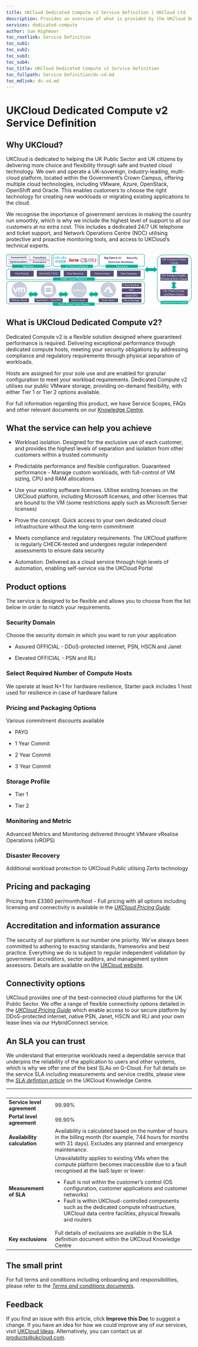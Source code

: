 ```yaml
---
title: UKCloud Dedicated Compute v2 Service Definition | UKCloud Ltd
description: Provides an overview of what is provided by the UKCloud Dedicated Compute v2 service
services: dedicated-compute
author: Sue Highmoor
toc_rootlink: Service Definition
toc_sub1: 
toc_sub2:
toc_sub3:
toc_sub4:
toc_title: UKCloud Dedicated Compute v2 Service Definition
toc_fullpath: Service Definition/dc-sd.md
toc_mdlink: dc-sd.md
---
```


# UKCloud Dedicated Compute v2 Service Definition

## Why UKCloud?

UKCloud is dedicated to helping the UK Public Sector and UK citizens by delivering more choice and flexibility through safe and trusted cloud technology. We own and operate a UK-sovereign, industry-leading, multi-cloud platform, located within the Government’s Crown Campus, offering multiple cloud technologies, including VMware, Azure, OpenStack, OpenShift and Oracle. This enables customers to choose the right technology for creating new workloads or migrating existing applications to the cloud.

We recognise the importance of government services in making the country run smoothly, which is why we include the highest level of support to all our customers at no extra cost. This includes a dedicated 24/7 UK telephone and ticket support, and Network Operations Centre (NOC) utilising protective and proactive monitoring tools, and access to UKCloud’s technical experts.

![UKCloud services](images/ukc-services.png)

## What is UKCloud Dedicated Compute v2?

Dedicated Compute v2 is a flexible solution designed where guaranteed performance is required. Delivering exceptional performance through dedicated compute hosts, meeting your security obligations by addressing compliance and regulatory requirements through physical separation of workloads.

Hosts are assigned for your sole use and are enabled for granular configuration to meet your workload requirements. Dedicated Compute v2 utilises our public VMware storage, providing on-demand flexibility, with either Tier 1 or Tier 2 options available.

For full information regarding this product, we have Service Scopes, FAQs and other relevant documents on our [Knowledge Centre](https://docs.ukcloud.com).

## What the service can help you achieve

- Workload isolation. Designed for the exclusive use of each customer, and provides the highest levels of separation and isolation from other customers within a trusted community

- Predictable performance and flexible configuration. Guaranteed performance - Manage custom workloads, with full-control of VM sizing, CPU and RAM allocations

- Use your existing software licenses. Utilise existing licenses on the UKCloud platform, including Microsoft licenses, and other licenses that are bound to the VM (some restrictions apply such as Microsoft Server licenses)

- Prove the concept. Quick access to your own dedicated cloud infrastructure without the long-term commitment

- Meets compliance and regulatory requirements. The UKCloud platform is regularly CHECK-tested and undergoes regular independent assessments to ensure data security

- Automation. Delivered as a cloud service through high levels of automation, enabling self-service via the UKCloud Portal

## Product options

The service is designed to be flexible and allows you to choose from the list below in order to match your requirements.

### Security Domain

Choose the security domain in which you want to run your application

- Assured OFFICIAL - DDoS-protected internet, PSN, HSCN and Janet

- Elevated OFFICIAL - PSN and RLI

### Select Required Number of Compute Hosts

We operate at least N+1 for hardware resilience, Starter pack includes 1 host used for resilience in case of hardware failure

### Pricing and Packaging Options

Various commitment discounts available

- PAYG

- 1 Year Commit

- 2 Year Commit

- 3 Year Commit

### Storage Profile

- Tier 1

- Tier 2

### Monitoring and Metric

Advanced Metrics and Monitoring delivered throught VMware vRealise Operations (vROPS)

### Disaster Recovery

Additional workload protection to UKCloud Public utilsing Zerto technology

## Pricing and packaging

Pricing from £3360 per/month/host - Full pricing with all options including licensing and connectivity is available in the [*UKCloud Pricing Guide*](../other/other-ref-pricing-guide.md).

## Accreditation and information assurance

The security of our platform is our number one priority. We’ve always been committed to adhering to exacting standards, frameworks and best practice. Everything we do is subject to regular independent validation by government accreditors, sector auditors, and management system assessors. Details are available on the [UKCloud website](https://ukcloud.com/governance/).

## Connectivity options

UKCloud provides one of the best-connected cloud platforms for the UK Public Sector. We offer a range of flexible connectivity options detailed in the [*UKCloud Pricing Guide*](../other/other-ref-pricing-guide.md) which enable access to our secure platform by DDoS-protected internet, native PSN, Janet, HSCN and RLI and your own lease lines via our HybridConnect service.

## An SLA you can trust

We understand that enterprise workloads need a dependable service that underpins the reliability of the application to users and other systems, which is why we offer one of the best SLAs on G-Cloud. For full details on the service SLA including measurements and service credits, please view the [*SLA defintion article*](../other/other-ref-sla-definition.md) on the UKCloud Knowledge Centre.

&nbsp;                       | &nbsp;
-----------------------------|-------
**Service level agreement**  | 99.99%
**Portal level agreement**   | 99.90%
**Availability calculation** | Availability is calculated based on the number of hours in the billing month (for example, 744 hours for months with 31 days). Excludes any planned and emergency maintenance.
**Measurement of SLA**       | Unavailability applies to existing VMs when the compute platform becomes inaccessible due to a fault recognised at the IaaS layer or lower:<ul><li>Fault is not within the customer’s control (OS configuration, customer applications and customer networks)<li>Fault is within UKCloud-controlled components such as the dedicated compute infrastructure, UKCloud data centre facilities, physical firewalls and routers</ul>
**Key exclusions**           | Full details of exclusions are available in the SLA definition document within the UKCloud Knowledge Centre |

## The small print

For full terms and conditions including onboarding and responsibilities, please refer to the [*Terms and conditions documents*](../other/other-ref-terms-and-conditions.md).

## Feedback

If you find an issue with this article, click **Improve this Doc** to suggest a change. If you have an idea for how we could improve any of our services, visit [UKCloud Ideas](https://ideas.ukcloud.com). Alternatively, you can contact us at <products@ukcloud.com>.
